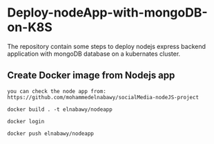 # Deploy-nodeApp-with-mongoDB-on-K8S
The repository contain some steps to deploy nodejs express backend application with mongoDB database on a kubernates cluster.
## Create Docker image from Nodejs app
```
you can check the node app from: https://github.com/mohammedelnabawy/socialMedia-nodeJS-project
```
```
docker build . -t elnabawy/nodeapp
```
```
docker login
```
```
docker push elnabawy/nodeapp
```
